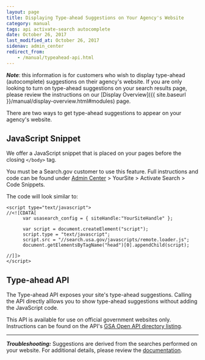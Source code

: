 ```yaml
---
layout: page
title: Displaying Type-ahead Suggestions on Your Agency's Website
category: manual
tags: api activate-search autocomplete
date: October 26, 2017
last_modified_at: October 26, 2017
sidenav: admin_center
redirect_from:
    - /manual/typeahead-api.html
---
```


**_Note_**: this information is for customers who wish to display type-ahead (autocomplete) suggestions on their agency's website. If you are only looking to turn on type-ahead suggestions on your search results page, please review the instructions on our [Display Overview]({{ site.baseurl }}/manual/display-overview.html#modules) page.

There are two ways to get type-ahead suggestions to appear on your agency's website.

## JavaScript Snippet

We offer a JavaScript snippet that is placed on your pages before the closing `</body>` tag. 

You must be a Search.gov customer to use this feature. Full instructions and code can be found under [Admin Center](https://search.usa.gov/sites) > YourSite > Activate Search > Code Snippets.

The code will look similar to:

    <script type="text/javascript">
    //<![CDATA[
          var usasearch_config = { siteHandle:"YourSiteHandle" };
    
          var script = document.createElement("script");
          script.type = "text/javascript";
          script.src = "//search.usa.gov/javascripts/remote.loader.js";
          document.getElementsByTagName("head")[0].appendChild(script);
    
    //]]>
    </script>


## Type-ahead API 

The Type-ahead API exposes your site's type-ahead suggestions. Calling the API directly alllows you to show type-ahead suggestions without adding the JavaScript code.

This API is available for use on official government websites only. Instructions can be found on the API's [GSA Open API directory listing](https://open.gsa.gov/api/searchgov-suggestions/).

--- 
***Troubleshooting:*** Suggestions are derived from the searches performed on your website. For additional details, please review the [documentation](https://open.gsa.gov/api/searchgov-suggestions/).
